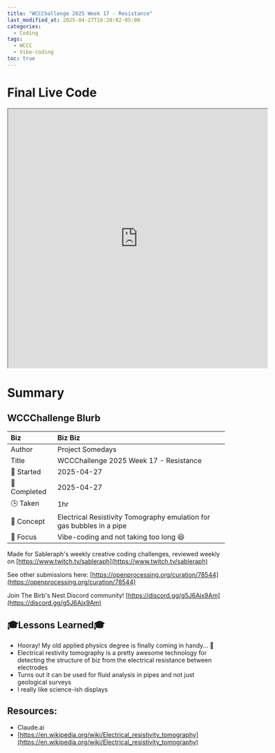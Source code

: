 ```yaml
---
title: "WCCChallenge 2025 Week 17 - Resistance"
last_modified_at: 2025-04-27T16:20:02-05:00
categories:
  - Coding
tags:
  - WCCC
  - Vibe-coding
toc: true
---
```


# Final Live Code
<iframe src="https://openprocessing.org/sketch/2627098/embed/?plusEmbedHash=060b4a18&userID=410675&plusEmbedTitle=true&show=sketch" width="600" height="600"></iframe>

<!-- # Final Result - Video -->
<!-- [![Watch the video](https://img.youtube.com/vi/4eS8dGd9_TI/maxresdefault.jpg)](https://youtu.be/4eS8dGd9_TI) -->

# Summary
## WCCChallenge Blurb

| Biz             | Biz Biz                               |
|:--------           | :---------                                |
| Author          | Project Somedays                      |
| Title           | WCCChallenge 2025 Week 17 - Resistance |
| 📅 Started      | 2025-04-27        |
| 📅 Completed    | 2025-04-27        |
| 🕒 Taken        | 1hr                                  |
| 🤯 Concept      | Electrical Resistivity Tomography emulation for gas bubbles in a pipe        |
| 🔎 Focus        | Vibe-coding and not taking too long 😆        |

Made for Sableraph's weekly creative coding challenges, reviewed weekly on [https://www.twitch.tv/sableraph](https://www.twitch.tv/sableraph)

See other submissions here: [https://openprocessing.org/curation/78544](https://openprocessing.org/curation/78544)

Join The Birb's Nest Discord community! [https://discord.gg/g5J6Ajx9Am](https://discord.gg/g5J6Ajx9Am)

## 🎓Lessons Learned🎓
- Hooray! My old applied physics degree is finally coming in handy... 🤣 
- Electrical restivity tomography is a pretty awesome technology for detecting the structure of biz from the electrical resistance between electrodes
- Turns out it can be used for fluid analysis in pipes and not just geological surveys
- I really like science-ish displays

## Resources:
- Claude.ai
- [https://en.wikipedia.org/wiki/Electrical_resistivity_tomography](https://en.wikipedia.org/wiki/Electrical_resistivity_tomography)

